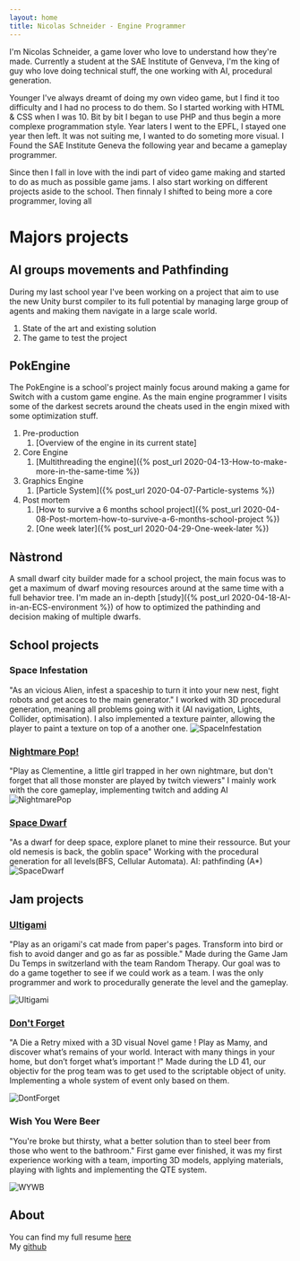 ```yaml
---
layout: home
title: Nicolas Schneider - Engine Programmer
---
```



I'm Nicolas Schneider, a game lover who love to understand how they're made. Currently a student at the SAE Institute of Genveva, I'm the king of guy who love doing technical stuff, the one working with AI, procedural generation.

Younger I've always dreamt of doing my own video game, but I find it too difficulty and I had no process to do them. So I started working with HTML & CSS when I was 10. Bit by bit I began to use PHP and thus begin a more complexe programmation style. Year laters I went to the EPFL, I stayed one year then left. It was not suiting me, I wanted to do someting more visual. I Found the SAE Institute Geneva the following year and became a gameplay programmer.

Since then I fall in love with the indi part of video game making and started to do as much as possible game jams. I also start working on different projects aside to the school. Then finnaly I shifted to being more a core programmer, loving all

# Majors projects

## AI groups movements and Pathfinding

During my last school year I've been working on a project that aim to use the new Unity burst compiler to its full potential by managing large group of agents and making them navigate in a large scale world. 
1. State of the art and existing solution
2. The game to test the project

## PokEngine

The PokEngine is a school's project mainly focus around making a game for Switch with a custom game engine. As the main engine programmer I visits some of the darkest secrets around the cheats used in the engin mixed with some optimization stuff. 
1. Pre-production
    1. [Overview of the engine in its current state]
2. Core Engine
    1. [Multithreading the engine]({% post_url 2020-04-13-How-to-make-more-in-the-same-time %})
2. Graphics Engine
    1. [Particle System]({% post_url 2020-04-07-Particle-systems %}) 
4. Post mortem
    1. [How to survive a 6 months school project]({% post_url 2020-04-08-Post-mortem-how-to-survive-a-6-months-school-project %}) 
    2. [One week later]({% post_url 2020-04-29-One-week-later %})


## Nàstrond

A small dwarf city builder made for a school project, the main focus was to get a maximum of dwarf moving resources around at the same time with a full behavior tree. I'm made an in-depth [study]({% post_url 2020-04-18-AI-in-an-ECS-environment %}) of how to optimized the pathinding and decision making of multiple dwarfs.

## School projects

### Space Infestation
"As an vicious Alien, infest a spaceship to turn it into your new nest, fight robots and get acces to the main generator."
I worked with 3D procedural generation, meaning all problems going with it (AI navigation, Lights, Collider, optimisation). I also implemented a texture painter, allowing the player to paint a texture on top of a another one.
![SpaceInfestation](../assets/images/space_infestation.png)

### [Nightmare Pop!](https://store.steampowered.com/app/808020/Nightmare_Pop/)
"Play as Clementine, a little girl trapped in her own nightmare, but don't forget that all those monster are played by twitch viewers"
I mainly work with the core gameplay, implementing twitch and adding AI
![NightmarePop](../assets/images/nightmare_pop.png)

### [Space Dwarf](https://github.com/Surue/SpaceDwarfs)
"As a dwarf for deep space, explore planet to mine their ressource. But your old nemesis is back, the goblin space"
Working with the procedural generation for all levels(BFS, Cellular Automata). AI: pathfinding (A*)
![SpaceDwarf](../assets/images/space_dwarf.png)

## Jam projects

### [Ultigami](https://randomtherapy.itch.io/ultigami.html)
"Play as an origami's cat made from paper's pages. Transform into bird or fish to avoid danger and go as far as possible."
Made during the Game Jam Du Temps in switzerland with the team Random Therapy. Our goal was to do a game together to see if we could work as a team. I was the only programmer and work to procedurally generate the level and the gameplay.

![Ultigami](../assets/images/ultigami.png)

### [Don't Forget](https://ldjam.com/events/ludum-dare/41/dont-forget)
"A Die a Retry mixed with a 3D visual Novel game ! Play as Mamy, and discover what’s remains of your world. Interact with many things in your home, but don’t forget what’s important !"
Made during the LD 41, our objectiv for the prog team was to get used to the scriptable object of unity. Implementing a whole system of event only based on them.

![DontForget](../assets/images/dont_forget.png)

### Wish You Were Beer
"You're broke but thirsty, what a better solution than to steel beer from those who went to the bathroom."
First game ever finished, it was my first experience working with a team, importing 3D models, applying materials, playing with lights and implementing the QTE system.

![WYWB](../assets/images/wish_you_were_beer.png)

## About
You can find my full resume [here](../assets/pdfs/CV_2.pdf)\
My [github](https://github.com/Surue)
